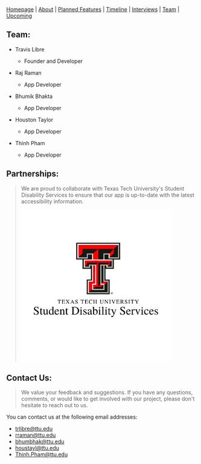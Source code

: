 [Homepage](index.md) | [About](about.md) | [Planned Features](features.md) | [Timeline](timeline.md) | [Interviews](interviews.md) | [Team](team.md) | [Upcoming](upcoming.md)

## Team:

- Travis Libre
  - Founder and Developer<br>

- Raj Raman
  - App Developer<br>

- Bhumik Bhakta
  - App Developer<br>

- Houston Taylor
  - App Developer<br>

- Thinh Pham
  - App Developer


## Partnerships:
> We are proud to collaborate with Texas Tech University's Student Disability Services to ensure that our app is up-to-date with the latest accessibility information.
>
> ![ALT TEXT](sDs.jpg)

## Contact Us:
> We value your feedback and suggestions. If you have any questions, comments, or would like to get involved with our project, please don't hesitate to reach out to us.

You can contact us at the following email addresses:
- [trlibre@ttu.edu](mailto:trlibre@ttu.edu)
- [rraman@ttu.edu](mailto:rraman@ttu.edu)
- [bhumbhak@ttu.edu](mailto:bhumbhak@ttu.edu)
- [houstayl@ttu.edu](mailto:houstayl@ttu.edu)
- [Thinh.Pham@ttu.edu](mailto:Thinh.Pham@ttu.edu)

